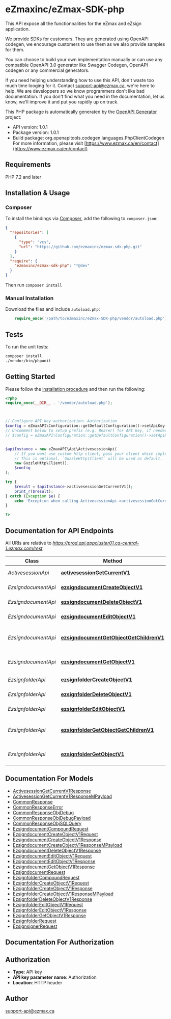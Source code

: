 # eZmaxinc/eZmax-SDK-php

This API expose all the functionnalities for the eZmax and eZsign application.

We provide SDKs for customers. They are generated using OpenAPI codegen, we encourage customers to use them as we also provide samples for them.

You can choose to build your own implementation manually or can use any compatible OpenAPI 3.0 generator like Swagger Codegen, OpenAPI codegen or any commercial generators.

If you need helping understanding how to use this API, don't waste too much time looging for it. Contact support-api@ezmax.ca, we're here to help. We are developpers so we know programmers don't like bad documentation. If you don't find what you need in the documentation, let us know, we'll improve it and put you rapidly up on track.

This PHP package is automatically generated by the [OpenAPI Generator](https://openapi-generator.tech) project:

- API version: 1.0.1
- Package version: 1.0.1
- Build package: org.openapitools.codegen.languages.PhpClientCodegen
For more information, please visit [https://www.ezmax.ca/en/contact](https://www.ezmax.ca/en/contact)

## Requirements

PHP 7.2 and later

## Installation & Usage

### Composer

To install the bindings via [Composer](http://getcomposer.org/), add the following to `composer.json`:

```json
{
  "repositories": [
    {
      "type": "vcs",
      "url": "https://github.com/ezmaxinc/ezmax-sdk-php.git"
    }
  ],
  "require": {
    "ezmaxinc/ezmax-sdk-php": "*@dev"
  }
}
```

Then run `composer install`

### Manual Installation

Download the files and include `autoload.php`:

```php
    require_once('/path/to/eZmaxinc/eZmax-SDK-php/vendor/autoload.php');
```

## Tests

To run the unit tests:

```bash
composer install
./vendor/bin/phpunit
```

## Getting Started

Please follow the [installation procedure](#installation--usage) and then run the following:

```php
<?php
require_once(__DIR__ . '/vendor/autoload.php');



// Configure API key authorization: Authorization
$config = eZmaxAPI\Configuration::getDefaultConfiguration()->setApiKey('Authorization', 'YOUR_API_KEY');
// Uncomment below to setup prefix (e.g. Bearer) for API key, if needed
// $config = eZmaxAPI\Configuration::getDefaultConfiguration()->setApiKeyPrefix('Authorization', 'Bearer');


$apiInstance = new eZmaxAPI\Api\ActivesessionApi(
    // If you want use custom http client, pass your client which implements `GuzzleHttp\ClientInterface`.
    // This is optional, `GuzzleHttp\Client` will be used as default.
    new GuzzleHttp\Client(),
    $config
);

try {
    $result = $apiInstance->activesessionGetCurrentV1();
    print_r($result);
} catch (Exception $e) {
    echo 'Exception when calling ActivesessionApi->activesessionGetCurrentV1: ', $e->getMessage(), PHP_EOL;
}

?>
```

## Documentation for API Endpoints

All URIs are relative to *https://prod.api.appcluster01.ca-central-1.ezmax.com/rest*

Class | Method | HTTP request | Description
------------ | ------------- | ------------- | -------------
*ActivesessionApi* | [**activesessionGetCurrentV1**](docs/Api/ActivesessionApi.md#activesessiongetcurrentv1) | **GET** /1/object/activesession/getCurrent | Get Current Activesession
*EzsigndocumentApi* | [**ezsigndocumentCreateObjectV1**](docs/Api/EzsigndocumentApi.md#ezsigndocumentcreateobjectv1) | **POST** /1/object/ezsigndocument | Create a new Ezsigndocument
*EzsigndocumentApi* | [**ezsigndocumentDeleteObjectV1**](docs/Api/EzsigndocumentApi.md#ezsigndocumentdeleteobjectv1) | **DELETE** /1/object/ezsigndocument/{pkiEzsigndocumentID} | Delete an existing Ezsigndocument
*EzsigndocumentApi* | [**ezsigndocumentEditObjectV1**](docs/Api/EzsigndocumentApi.md#ezsigndocumenteditobjectv1) | **PUT** /1/object/ezsigndocument/{pkiEzsigndocumentID} | Modify an existing Ezsigndocument
*EzsigndocumentApi* | [**ezsigndocumentGetObjectGetChildrenV1**](docs/Api/EzsigndocumentApi.md#ezsigndocumentgetobjectgetchildrenv1) | **GET** /1/object/ezsigndocument/{pkiEzsigndocumentID}/getChildren | Retrieve an existing Ezsigndocument&#39;s children IDs
*EzsigndocumentApi* | [**ezsigndocumentGetObjectV1**](docs/Api/EzsigndocumentApi.md#ezsigndocumentgetobjectv1) | **GET** /1/object/ezsigndocument/{pkiEzsigndocumentID} | Retrieve an existing Ezsigndocument
*EzsignfolderApi* | [**ezsignfolderCreateObjectV1**](docs/Api/EzsignfolderApi.md#ezsignfoldercreateobjectv1) | **POST** /1/object/ezsignfolder | Create a new Ezsignfolder
*EzsignfolderApi* | [**ezsignfolderDeleteObjectV1**](docs/Api/EzsignfolderApi.md#ezsignfolderdeleteobjectv1) | **DELETE** /1/object/ezsignfolder/{pkiEzsignfolderID} | Delete an existing Ezsignfolder
*EzsignfolderApi* | [**ezsignfolderEditObjectV1**](docs/Api/EzsignfolderApi.md#ezsignfoldereditobjectv1) | **PUT** /1/object/ezsignfolder/{pkiEzsignfolderID} | Modify an existing Ezsignfolder
*EzsignfolderApi* | [**ezsignfolderGetObjectGetChildrenV1**](docs/Api/EzsignfolderApi.md#ezsignfoldergetobjectgetchildrenv1) | **GET** /1/object/ezsignfolder/{pkiEzsignfolderID}/getChildren | Retrieve an existing Ezsignfolder&#39;s children IDs
*EzsignfolderApi* | [**ezsignfolderGetObjectV1**](docs/Api/EzsignfolderApi.md#ezsignfoldergetobjectv1) | **GET** /1/object/ezsignfolder/{pkiEzsignfolderID} | Retrieve an existing Ezsignfolder


## Documentation For Models

 - [ActivesessionGetCurrentV1Response](docs/Model/ActivesessionGetCurrentV1Response.md)
 - [ActivesessionGetCurrentV1ResponseMPayload](docs/Model/ActivesessionGetCurrentV1ResponseMPayload.md)
 - [CommonResponse](docs/Model/CommonResponse.md)
 - [CommonResponseError](docs/Model/CommonResponseError.md)
 - [CommonResponseObjDebug](docs/Model/CommonResponseObjDebug.md)
 - [CommonResponseObjDebugPayload](docs/Model/CommonResponseObjDebugPayload.md)
 - [CommonResponseObjSQLQuery](docs/Model/CommonResponseObjSQLQuery.md)
 - [EzsigndocumentCompoundRequest](docs/Model/EzsigndocumentCompoundRequest.md)
 - [EzsigndocumentCreateObjectV1Request](docs/Model/EzsigndocumentCreateObjectV1Request.md)
 - [EzsigndocumentCreateObjectV1Response](docs/Model/EzsigndocumentCreateObjectV1Response.md)
 - [EzsigndocumentCreateObjectV1ResponseMPayload](docs/Model/EzsigndocumentCreateObjectV1ResponseMPayload.md)
 - [EzsigndocumentDeleteObjectV1Response](docs/Model/EzsigndocumentDeleteObjectV1Response.md)
 - [EzsigndocumentEditObjectV1Request](docs/Model/EzsigndocumentEditObjectV1Request.md)
 - [EzsigndocumentEditObjectV1Response](docs/Model/EzsigndocumentEditObjectV1Response.md)
 - [EzsigndocumentGetObjectV1Response](docs/Model/EzsigndocumentGetObjectV1Response.md)
 - [EzsigndocumentRequest](docs/Model/EzsigndocumentRequest.md)
 - [EzsignfolderCompoundRequest](docs/Model/EzsignfolderCompoundRequest.md)
 - [EzsignfolderCreateObjectV1Request](docs/Model/EzsignfolderCreateObjectV1Request.md)
 - [EzsignfolderCreateObjectV1Response](docs/Model/EzsignfolderCreateObjectV1Response.md)
 - [EzsignfolderCreateObjectV1ResponseMPayload](docs/Model/EzsignfolderCreateObjectV1ResponseMPayload.md)
 - [EzsignfolderDeleteObjectV1Response](docs/Model/EzsignfolderDeleteObjectV1Response.md)
 - [EzsignfolderEditObjectV1Request](docs/Model/EzsignfolderEditObjectV1Request.md)
 - [EzsignfolderEditObjectV1Response](docs/Model/EzsignfolderEditObjectV1Response.md)
 - [EzsignfolderGetObjectV1Response](docs/Model/EzsignfolderGetObjectV1Response.md)
 - [EzsignfolderRequest](docs/Model/EzsignfolderRequest.md)
 - [EzsignsignerRequest](docs/Model/EzsignsignerRequest.md)


## Documentation For Authorization



## Authorization


- **Type**: API key
- **API key parameter name**: Authorization
- **Location**: HTTP header



## Author

support-api@ezmax.ca

